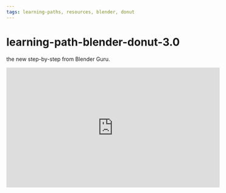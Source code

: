 ```yaml
---
tags: learning-paths, resources, blender, donut
---
```


# learning-path-blender-donut-3.0

the new step-by-step from Blender Guru.

<iframe width="560" height="315" src="https://www.youtube.com/embed/nIoXOplUvAw" title="YouTube video player" frameborder="0" allow="accelerometer; autoplay; clipboard-write; encrypted-media; gyroscope; picture-in-picture" allowfullscreen></iframe>
